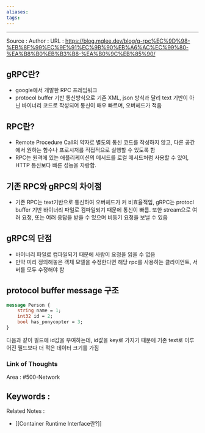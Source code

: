 ```yaml
---
aliases: 
tags:
---
```



---


Source :
Author : 
URL :  https://blog.mglee.dev/blog/g-rpc%EC%9D%98-%EB%8F%99%EC%9E%91%EC%9B%90%EB%A6%AC%EC%99%80-%EA%B8%B0%EB%B3%B8-%EA%B0%9C%EB%85%90/

## gRPC란?
- google에서 개발한 RPC 프레임워크
- protocol buffer 기반 통신방식으로 기존 XML, json 방식과 달리 text 기반이 아닌 바이너리 코드로 작성되어 통신이 매우 빠르며, 오버헤드가 적음

## RPC란?
- Remote Procedure Call의 약자로 별도의 통신 코드를 작성하지 않고, 다른 공간에서 원하는 함수나 프로시저를 직접적으로 실행할 수 있도록 함
- RPC는 원격에 있는 애플리케이션의 메서드를 로컬 메서드처럼 사용할 수 있어, HTTP 통신보다 빠른 성능을 자랑함.

## 기존 RPC와 gRPC의 차이점
- 기존 RPC는 text기반으로 통신하여 오버헤드가 커 비효율적임, gRPC는 protocl buffer 기반 바이너리 파일로 컴파일되기 때문에 통신이 빠름. 또한 stream으로 여러 요청, 또는 여러 응답을 받을 수 있으며 비동기 요청을 보낼 수 있음

## gRPC의 단점
- 바이너리 파일로 컴파일되기 때문에 사람이 요청을 읽을 수 없음
- 만약 미리 정의해놓은 객체 모델을 수정한다면 해당 rpc를 사용하는 클라이언트, 서버를 모두 수정해야 함

## protocol buffer message 구조
```protobuf
message Person {
    string name = 1;
    int32 id = 2;
    bool has_ponycopter = 3;
}
```

다음과 같이 필드에 id값을 부여하는데, id값을 key로 가지기 때문에 기존 text로 이루어진 필드보다 더 적은 데이터 크기를 가짐
### Link of Thoughts
Area : #500-Network 

Keywords :
- 

Related Notes : 
- [[Container Runtime Interface란?]]